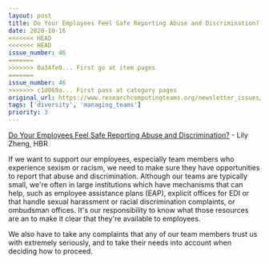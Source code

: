 ```yaml
---
layout: post
title: Do Your Employees Feel Safe Reporting Abuse and Discrimination? - Lily Zheng, HBR
date: 2020-10-16
<<<<<<< HEAD
<<<<<<< HEAD
issue_number: 46
=======
>>>>>>> 0a34fe0... First go at item pages
=======
issue_number: 46
>>>>>>> c1d069a... First pass at category pages
original_url: https://www.researchcomputingteams.org/newsletter_issues/0046
tags: ['diversity', 'managing_teams']
priority: 3
---
```


<!-- markdownlint-disable MD033 -->
<!-- markdownlint-disable MD041 -->
<!-- markdownlint-disable MD049 -->

[Do Your Employees Feel Safe Reporting Abuse and Discrimination?](https://hbr.org/2020/10/do-your-employees-feel-safe-reporting-abuse-and-discrimination) - Lily Zheng, HBR

If we want to support our employees, especially team members who experience sexism or racism, we need to make sure they have opportunities to report that abuse and discrimination. Although our teams are typically small, we're often in large institutions which have mechanisms that can help, such as employee assistance plans (EAP), explicit offices for EDI or that handle sexual harassment or racial discrimination complaints, or ombudsman offices. It's our responsibility to know what those resources are an to make it clear that they're available to employees.

We also have to take any complaints that any of our team members trust us with extremely seriously, and to take their needs into account when deciding how to proceed.

